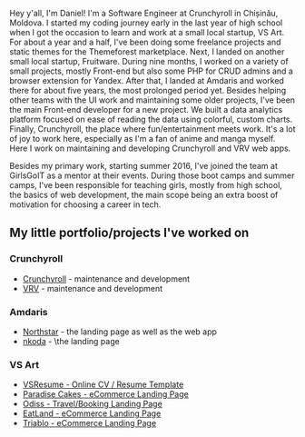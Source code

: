 Hey y'all, I'm Daniel! I'm a Software Engineer at Crunchyroll in Chișinău, Moldova. I started my coding journey early in the last year of high school when I got the occasion to learn and work at a small local startup, VS Art. For about a year and a half, I've been doing some freelance projects and static themes for the Themeforest marketplace. Next, I landed on another small local startup, Fruitware. During nine months, I worked on a variety of small projects, mostly Front-end but also some PHP for CRUD admins and a browser extension for Yandex. After that, I landed at Amdaris and worked there for about five years, the most prolonged period yet. Besides helping other teams with the UI work and maintaining some older projects, I've been the main Front-end developer for a new project. We built a data analytics platform focused on ease of reading the data using colorful, custom charts. Finally, Crunchyroll, the place where fun/entertainment meets work. It's a lot of joy to work here, especially as I'm a fan of anime and manga myself. Here I work on maintaining and developing Crunchyroll and VRV web apps.

Besides my primary work, starting summer 2016, I've joined the team at GirlsGoIT as a mentor at their events. During those boot camps and summer camps, I've been responsible for teaching girls, mostly from high school, the basics of web development, the main scope being an extra boost of motivation for choosing a career in tech.

## My little portfolio/projects I've worked on

### Crunchyroll

- [Crunchyroll](https://www.crunchyroll.com/) - maintenance and development
- [VRV](https://vrv.co/) - maintenance and development

### Amdaris

- [Northstar](https://northstar.ai/) - the landing page as well as the web app
- [nkoda](https://nkoda.com/) - \the landing page

### VS Art

- [VSResume - Online CV / Resume Template](https://themes.vsart.me/vsresume/)
- [Paradise Cakes - eCommerce Landing Page](https://themes.vsart.me/cakes/)
- [Odiss - Travel/Booking Landing Page](https://themes.vsart.me/odiss/)
- [EatLand - eCommerce Landing Page](https://themes.vsart.me/eatland/)
- [Triablo - eCommerce Landing Page](https://themes.vsart.me/triablo)
